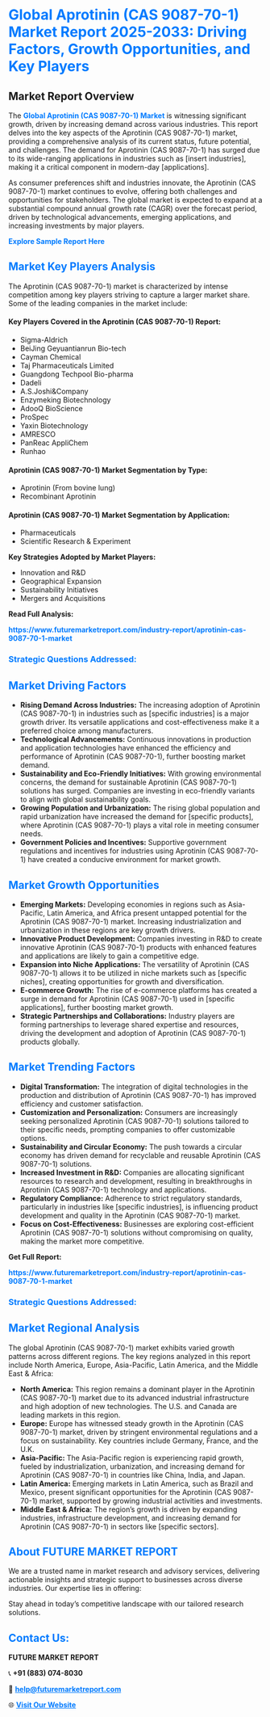 <h1 style="color: #007BFF;">Global Aprotinin (CAS 9087-70-1) Market Report 2025-2033: Driving Factors, Growth Opportunities, and Key Players</h1>

<section id="overview">
<h2>Market Report Overview</h2>
<p>The <a href="https://www.futuremarketreport.com/industry-report/aprotinin-cas-9087-70-1-market" style="color: #007BFF; text-decoration: none;"><strong>Global Aprotinin (CAS 9087-70-1) Market</strong></a> is witnessing significant growth, driven by increasing demand across various industries. This report delves into the key aspects of the Aprotinin (CAS 9087-70-1) market, providing a comprehensive analysis of its current status, future potential, and challenges. The demand for Aprotinin (CAS 9087-70-1) has surged due to its wide-ranging applications in industries such as [insert industries], making it a critical component in modern-day [applications].</p>
<p>As consumer preferences shift and industries innovate, the Aprotinin (CAS 9087-70-1) market continues to evolve, offering both challenges and opportunities for stakeholders. The global market is expected to expand at a substantial compound annual growth rate (CAGR) over the forecast period, driven by technological advancements, emerging applications, and increasing investments by major players.</p>
</section>

<section id="overview">
<p><a href="https://www.futuremarketreport.com/request-sample/reportId=89803" style="color: #007BFF; text-decoration: none;"><strong>Explore Sample Report Here</strong></a></p>
</section>

<section id="key-players">
<h2 style="color: #007BFF;">Market Key Players Analysis</h2>
<p>The Aprotinin (CAS 9087-70-1) market is characterized by intense competition among key players striving to capture a larger market share. Some of the leading companies in the market include:</p>
<h4>Key Players Covered in the Aprotinin (CAS 9087-70-1) Report:</h4>
<ul><li>Sigma-Aldrich</li><li>BeiJing Geyuantianrun Bio-tech</li><li>Cayman Chemical</li><li>Taj Pharmaceuticals Limited</li><li>Guangdong Techpool Bio-pharma</li><li>Dadeli</li><li>A.S.Joshi&amp;Company</li><li>Enzymeking Biotechnology</li><li>AdooQ BioScience</li><li>ProSpec</li><li>Yaxin Biotechnology</li><li>AMRESCO</li><li>PanReac AppliChem</li><li>Runhao</li></ul>
<h4>Aprotinin (CAS 9087-70-1) Market Segmentation by Type:</h4>
<ul><li>Aprotinin (From bovine lung)</li><li>Recombinant Aprotinin</li></ul>

<h4>Aprotinin (CAS 9087-70-1) Market Segmentation by Application:</h4>
<ul><li>Pharmaceuticals</li><li>Scientific Research &amp; Experiment</li></ul>
<p><strong>Key Strategies Adopted by Market Players:</strong></p>
<ul>
<li>Innovation and R&D</li>
<li>Geographical Expansion</li>
<li>Sustainability Initiatives</li>
<li>Mergers and Acquisitions</li>
</ul>
</section>

<section>
<p><strong>Read Full Analysis: </strong></p><a href="https://www.futuremarketreport.com/industry-report/aprotinin-cas-9087-70-1-market" style="color: #007BFF; text-decoration: none;"><strong>https://www.futuremarketreport.com/industry-report/aprotinin-cas-9087-70-1-market</strong></a>
<h3 style="color: #007BFF;">Strategic Questions Addressed:</h3>
</section>

<section id="driving-factors">
<h2 style="color: #007BFF;">Market Driving Factors</h2>
<ul>
<li><strong>Rising Demand Across Industries:</strong> The increasing adoption of Aprotinin (CAS 9087-70-1) in industries such as [specific industries] is a major growth driver. Its versatile applications and cost-effectiveness make it a preferred choice among manufacturers.</li>
<li><strong>Technological Advancements:</strong> Continuous innovations in production and application technologies have enhanced the efficiency and performance of Aprotinin (CAS 9087-70-1), further boosting market demand.</li>
<li><strong>Sustainability and Eco-Friendly Initiatives:</strong> With growing environmental concerns, the demand for sustainable Aprotinin (CAS 9087-70-1) solutions has surged. Companies are investing in eco-friendly variants to align with global sustainability goals.</li>
<li><strong>Growing Population and Urbanization:</strong> The rising global population and rapid urbanization have increased the demand for [specific products], where Aprotinin (CAS 9087-70-1) plays a vital role in meeting consumer needs.</li>
<li><strong>Government Policies and Incentives:</strong> Supportive government regulations and incentives for industries using Aprotinin (CAS 9087-70-1) have created a conducive environment for market growth.</li>
</ul>
</section>

<section id="growth-opportunities">
<h2 style="color: #007BFF;">Market Growth Opportunities</h2>
<ul>
<li><strong>Emerging Markets:</strong> Developing economies in regions such as Asia-Pacific, Latin America, and Africa present untapped potential for the Aprotinin (CAS 9087-70-1) market. Increasing industrialization and urbanization in these regions are key growth drivers.</li>
<li><strong>Innovative Product Development:</strong> Companies investing in R&D to create innovative Aprotinin (CAS 9087-70-1) products with enhanced features and applications are likely to gain a competitive edge.</li>
<li><strong>Expansion into Niche Applications:</strong> The versatility of Aprotinin (CAS 9087-70-1) allows it to be utilized in niche markets such as [specific niches], creating opportunities for growth and diversification.</li>
<li><strong>E-commerce Growth:</strong> The rise of e-commerce platforms has created a surge in demand for Aprotinin (CAS 9087-70-1) used in [specific applications], further boosting market growth.</li>
<li><strong>Strategic Partnerships and Collaborations:</strong> Industry players are forming partnerships to leverage shared expertise and resources, driving the development and adoption of Aprotinin (CAS 9087-70-1) products globally.</li>
</ul>
</section>

<section id="trending-factors">
<h2 style="color: #007BFF;">Market Trending Factors</h2>
<ul>
<li><strong>Digital Transformation:</strong> The integration of digital technologies in the production and distribution of Aprotinin (CAS 9087-70-1) has improved efficiency and customer satisfaction.</li>
<li><strong>Customization and Personalization:</strong> Consumers are increasingly seeking personalized Aprotinin (CAS 9087-70-1) solutions tailored to their specific needs, prompting companies to offer customizable options.</li>
<li><strong>Sustainability and Circular Economy:</strong> The push towards a circular economy has driven demand for recyclable and reusable Aprotinin (CAS 9087-70-1) solutions.</li>
<li><strong>Increased Investment in R&D:</strong> Companies are allocating significant resources to research and development, resulting in breakthroughs in Aprotinin (CAS 9087-70-1) technology and applications.</li>
<li><strong>Regulatory Compliance:</strong> Adherence to strict regulatory standards, particularly in industries like [specific industries], is influencing product development and quality in the Aprotinin (CAS 9087-70-1) market.</li>
<li><strong>Focus on Cost-Effectiveness:</strong> Businesses are exploring cost-efficient Aprotinin (CAS 9087-70-1) solutions without compromising on quality, making the market more competitive.</li>
</ul>
</section>

<section>
<p><strong>Get Full Report: </strong></p><a href="https://www.futuremarketreport.com/industry-report/aprotinin-cas-9087-70-1-market" style="color: #007BFF; text-decoration: none;"><strong>https://www.futuremarketreport.com/industry-report/aprotinin-cas-9087-70-1-market</strong></a>
<h3 style="color: #007BFF;">Strategic Questions Addressed:</h3>
</section>


<section id="regional-analysis">
<h2 style="color: #007BFF;">Market Regional Analysis</h2>
<p>The global Aprotinin (CAS 9087-70-1) market exhibits varied growth patterns across different regions. The key regions analyzed in this report include North America, Europe, Asia-Pacific, Latin America, and the Middle East & Africa:</p>
<ul>
<li><strong>North America:</strong> This region remains a dominant player in the Aprotinin (CAS 9087-70-1) market due to its advanced industrial infrastructure and high adoption of new technologies. The U.S. and Canada are leading markets in this region.</li>
<li><strong>Europe:</strong> Europe has witnessed steady growth in the Aprotinin (CAS 9087-70-1) market, driven by stringent environmental regulations and a focus on sustainability. Key countries include Germany, France, and the U.K.</li>
<li><strong>Asia-Pacific:</strong> The Asia-Pacific region is experiencing rapid growth, fueled by industrialization, urbanization, and increasing demand for Aprotinin (CAS 9087-70-1) in countries like China, India, and Japan.</li>
<li><strong>Latin America:</strong> Emerging markets in Latin America, such as Brazil and Mexico, present significant opportunities for the Aprotinin (CAS 9087-70-1) market, supported by growing industrial activities and investments.</li>
<li><strong>Middle East & Africa:</strong> The region’s growth is driven by expanding industries, infrastructure development, and increasing demand for Aprotinin (CAS 9087-70-1) in sectors like [specific sectors].</li>
</ul>
</section>

<footer>
<h2 style="color: #007BFF;">About FUTURE MARKET REPORT</h2>
<p>We are a trusted name in market research and advisory services, delivering actionable insights and strategic support to businesses across diverse industries. Our expertise lies in offering:</p>

<p>Stay ahead in today’s competitive landscape with our tailored research solutions.</p>

<h2 style="color: #007BFF;">Contact Us:</h2>
<p><strong>FUTURE MARKET REPORT</strong></p>
<p>📞 <strong>+91 (883) 074-8030</strong></p>
<p>📧 <strong><a href="mailto:help@futuremarketreport.com" style="color: #007BFF;">help@futuremarketreport.com</a></strong></p>
<p>🌐 <strong><a href="https://www.futuremarketreport.com/" style="color: #007BFF;">Visit Our Website</a></strong></p>
</footer>